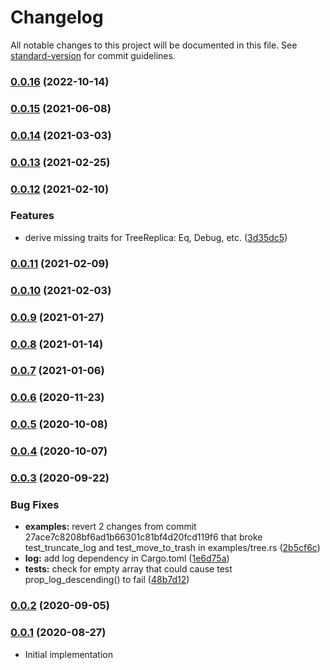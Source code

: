 # Changelog

All notable changes to this project will be documented in this file. See [standard-version](https://github.com/conventional-changelog/standard-version) for commit guidelines.

### [0.0.16](https://github.com/maidsafe/crdt_tree/compare/v0.0.15...v0.0.16) (2022-10-14)

### [0.0.15](https://github.com/maidsafe/crdt_tree/compare/v0.0.14...v0.0.15) (2021-06-08)

### [0.0.14](https://github.com/maidsafe/crdt_tree/compare/v0.0.13...v0.0.14) (2021-03-03)

### [0.0.13](https://github.com/maidsafe/crdt_tree/compare/v0.0.12...v0.0.13) (2021-02-25)

### [0.0.12](https://github.com/maidsafe/crdt_tree/compare/v0.0.11...v0.0.12) (2021-02-10)


### Features

* derive missing traits for TreeReplica: Eq, Debug, etc. ([3d35dc5](https://github.com/maidsafe/crdt_tree/commit/3d35dc5688599edba0bcc7769cad71463fb6a67d))

### [0.0.11](https://github.com/maidsafe/crdt_tree/compare/v0.0.10...v0.0.11) (2021-02-09)

### [0.0.10](https://github.com/maidsafe/crdt_tree/compare/v0.0.9...v0.0.10) (2021-02-03)

### [0.0.9](https://github.com/maidsafe/crdt_tree/compare/v0.0.8...v0.0.9) (2021-01-27)

### [0.0.8](https://github.com/maidsafe/crdt_tree/compare/v0.0.7...v0.0.8) (2021-01-14)

### [0.0.7](https://github.com/maidsafe/crdt_tree/compare/v0.0.6...v0.0.7) (2021-01-06)

### [0.0.6](https://github.com/maidsafe/crdt_tree/compare/v0.0.5...v0.0.6) (2020-11-23)

### [0.0.5](https://github.com/maidsafe/crdt_tree/compare/v0.0.4...v0.0.5) (2020-10-08)

### [0.0.4](https://github.com/maidsafe/crdt_tree/compare/v0.0.3...v0.0.4) (2020-10-07)

### [0.0.3](https://github.com/maidsafe/crdt_tree/compare/v0.0.2...v0.0.3) (2020-09-22)


### Bug Fixes

* **examples:** revert 2 changes from commit 27ace7c8208bf6ad1b66301c81bf4d20fcd119f6 that broke test_truncate_log and test_move_to_trash in examples/tree.rs ([2b5cf6c](https://github.com/maidsafe/crdt_tree/commit/2b5cf6c4095667e8e33465e6084a7da040ed410d))
* **log:** add log dependency in Cargo.toml ([1e6d75a](https://github.com/maidsafe/crdt_tree/commit/1e6d75a9f1a762935f9cd2cb13667b589894b310))
* **tests:** check for empty array that could cause test prop_log_descending() to fail ([48b7d12](https://github.com/maidsafe/crdt_tree/commit/48b7d121c26bb8f48b401a76d48ec3bd735ef705))

### [0.0.2](https://github.com/maidsafe/crdt_tree/compare/v0.0.1...v0.0.2) (2020-09-05)

### [0.0.1](https://github.com/maidsafe/crdt_tree/compare/v0.0.1...v0.0.1) (2020-08-27)
* Initial implementation
